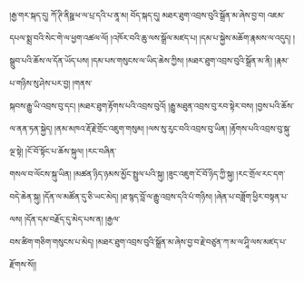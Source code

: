 ﻿  
།རྒྱ་གར་སྐད་དུ། ཀོ་ཊི་ནིཥྛ་ཕ་ལ་པྲ་དའི་པ་ནཱ་མ། བོད་སྐད་དུ། མཐར་ཐུག་འབྲས་བུའི་སྒྲོན་མ་ཞེས་བྱ་བ། འཇམ་  
དཔལ་སྨྲ་བའི་སེང་གེ་ལ་ཕྱག་འཚལ་ལོ། །འཁོར་བའི་ཆུ་ལས་སྒྲོལ་མཛད་པ། །དམ་པ་སྐྱེས་མཆོག་རྣམས་ལ་འདུད། །སྒྲུབ་པའི་ཆོས་ལ་དོན་ཡོད་པས། །དམ་པས་གསུངས་ལ་ཡིད་ཆེས་ཀྱིས། །མཐར་ཐུག་འབྲས་བུའི་སྒྲོན་མ་ནི། །རྣམ་པ་གཉིས་སུ་ཤེས་པར་བྱ། །གནས་  
སྐབས་རྒྱུ་ཡི་འབྲས་བུ་དང། །མཐར་ཐུག་རྟོགས་པའི་འབྲས་བུའོ། །རྒྱུ་མཐུན་འབྲས་བུ་རབ་སྟེར་བས། །བྱས་པའི་ཆོས་ལ་ནན་ཏན་སྐྱེད། །ནམ་མཁའ་རྡོ་རྗེ་གྲོང་འཇུག་གསུམ། །ལས་སུ་རུང་བའི་འབྲས་བུ་ཡིན། །རྟོགས་པའི་འབྲས་བུ་སྐུ་ལྔ་སྟེ། །ངོ་བོ་སྟོང་པ་ཆོས་སྐུལ། །རང་བཞིན་  
གསལ་བ་ལོངས་སྐུ་ཡིན། །མཚན་ཉིད་ཉམས་མྱོང་སྤྲུལ་པའི་སྐུ། །ཟུང་འཇུག་ངོ་བོ་ཉིད་ཀྱི་སྐུ། །རང་གྲོལ་རང་དག་བདེ་ཆེན་སྐུ། །དོན་ལ་མཚོན་དུ་ཅི་ཡང་མེད། །ཐ་སྙད་བློ་ལ་རྒྱུ་འབྲས་དའི་པཾ་གཉིས། །ཞེན་པ་བཟློག་ཕྱིར་བསྟན་པ་ལས། །དོན་དམ་བརྗོད་དུ་མེད་པས་ན། །རྒྱལ་  
བས་ཚིག་གཅིག་གསུངས་པ་མེད། །མཐར་ཐུག་འབྲས་བུའི་སྒྲོན་མ་ཞེས་བྱ་བ་རྗེ་བཙུན་ཀ་མ་ལ་ཤཱི་ལས་མཛད་པ་རྫོགས་སོ།།  
  
